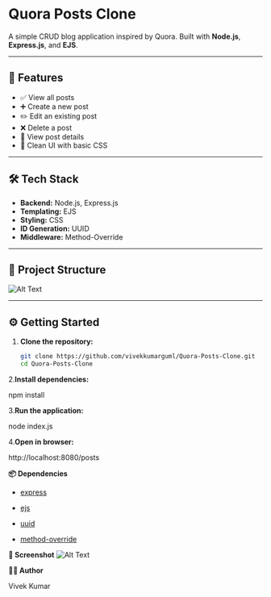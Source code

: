 # Quora Posts Clone

A simple CRUD blog application inspired by Quora. Built with **Node.js**, **Express.js**, and **EJS**.

---

## 🚀 Features

- ✅ View all posts
- ➕ Create a new post
- ✏️ Edit an existing post
- ❌ Delete a post
- 👀 View post details
- 📄 Clean UI with basic CSS

---

## 🛠️ Tech Stack

- **Backend:** Node.js, Express.js
- **Templating:** EJS
- **Styling:** CSS
- **ID Generation:** UUID
- **Middleware:** Method-Override

---

## 📂 Project Structure

![Alt Text](relative/path/to/image.png)

---

## ⚙️ Getting Started

1. **Clone the repository:**
   ```bash
   git clone https://github.com/vivekkumarguml/Quora-Posts-Clone.git
   cd Quora-Posts-Clone
2.**Install dependencies:**

npm install

3.**Run the application:**

node index.js

4.**Open in browser:**

http://localhost:8080/posts

**📦 Dependencies**
- [express](https://www.npmjs.com/package/express)

- [ejs](https://www.npmjs.com/package/ejs)

- [uuid](https://www.npmjs.com/package/uuid)

- [method-override](https://www.npmjs.com/package/method-override)



**📸 Screenshot**
![Alt Text](relative/path/to/image.png)



**👨‍💻 Author**

Vivek Kumar








